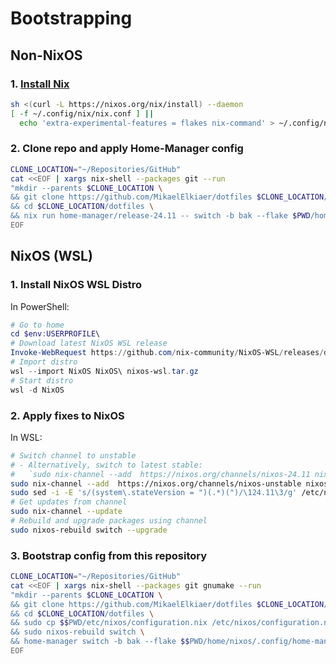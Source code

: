 # Bootstrapping

## Non-NixOS

### 1. [Install Nix](https://nixos.org/download/)

```bash
sh <(curl -L https://nixos.org/nix/install) --daemon
[ -f ~/.config/nix/nix.conf ] ||
  echo 'extra-experimental-features = flakes nix-command' > ~/.config/nix/nix.conf
```

### 2. Clone repo and apply Home-Manager config

```bash
CLONE_LOCATION="~/Repositories/GitHub"
cat <<EOF | xargs nix-shell --packages git --run
"mkdir --parents $CLONE_LOCATION \
&& git clone https://github.com/MikaelElkiaer/dotfiles $CLONE_LOCATION/dotfiles \
&& cd $CLONE_LOCATION/dotfiles \
&& nix run home-manager/release-24.11 -- switch -b bak --flake $PWD/home/nixos/.config/home-manager/"
EOF
```

## NixOS (WSL)

### 1. Install NixOS WSL Distro

In PowerShell:

```powershell
# Go to home
cd $env:USERPROFILE\
# Download latest NixOS WSL release
Invoke-WebRequest https://github.com/nix-community/NixOS-WSL/releases/download/2311.5.3/nixos-wsl.tar.gz
# Import distro
wsl --import NixOS NixOS\ nixos-wsl.tar.gz
# Start distro
wsl -d NixOS
```

### 2. Apply fixes to NixOS

In WSL:

```bash
# Switch channel to unstable
# - Alternatively, switch to latest stable:
#   `sudo nix-channel --add  https://nixos.org/channels/nixos-24.11 nixos`
sudo nix-channel --add  https://nixos.org/channels/nixos-unstable nixos
sudo sed -i -E 's/(system\.stateVersion = ")(.*)(")/\124.11\3/g' /etc/nixos/configuration.nix
# Get updates from channel
sudo nix-channel --update
# Rebuild and upgrade packages using channel
sudo nixos-rebuild switch --upgrade
```

### 3. Bootstrap config from this repository

```bash
CLONE_LOCATION="~/Repositories/GitHub"
cat <<EOF | xargs nix-shell --packages git gnumake --run
"mkdir --parents $CLONE_LOCATION \
&& git clone https://github.com/MikaelElkiaer/dotfiles $CLONE_LOCATION/dotfiles \
&& cd $CLONE_LOCATION/dotfiles \
&& sudo cp $$PWD/etc/nixos/configuration.nix /etc/nixos/configuration.nix \
&& sudo nixos-rebuild switch \
&& home-manager switch -b bak --flake $$PWD/home/nixos/.config/home-manager/"
EOF
```
